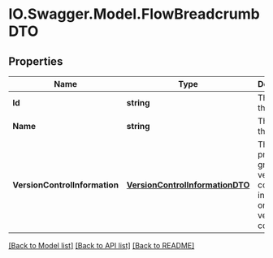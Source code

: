 # IO.Swagger.Model.FlowBreadcrumbDTO
## Properties

Name | Type | Description | Notes
------------ | ------------- | ------------- | -------------
**Id** | **string** | The id of the group. | [optional] 
**Name** | **string** | The id of the group. | [optional] 
**VersionControlInformation** | [**VersionControlInformationDTO**](VersionControlInformationDTO.md) | The process group version control information or null if not version controlled. | [optional] 

[[Back to Model list]](../README.md#documentation-for-models) [[Back to API list]](../README.md#documentation-for-api-endpoints) [[Back to README]](../README.md)

